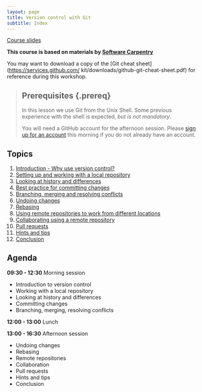 ```yaml
---
layout: page
title: Version control with Git  
subtitle: Index
---
```


[Course slides](http://slides.com/gcapes/git-course-slides#/)

**This course is based on materials by [Software Carpentry](http://www.software-carpentry.org)**

You may want to download a copy of the [Git cheat sheet](https://services.github.com/
kit/downloads/github-git-cheat-sheet.pdf) for reference during this workshop.

> ## Prerequisites {.prereq}
>
> In this lesson we use Git from the Unix Shell.
> Some previous experience with the shell is expected,
> *but is not mandatory*.
>
> You will need a GitHub account for the afternoon session.
> Please [sign up for an account](https://github.com/) this 
> morning if you do not already have an account.

## Topics
01. [Introduction - Why use version control?](01-introduction.html) 
02. [Setting up and working with a local repository](02-local.html)
03. [Looking at history and differences](03-history.html)
04. [Best practice for committing changes](04-commit-advice.html)
05. [Branching, merging and resolving conflicts](05-branching.html)
06. [Undoing changes](06-undoing.html)
07. [Rebasing](07-rebasing.html)
08. [Using remote repositories to work from different locations](08-remote.html)
09. [Collaborating using a remote repository](09-remote-collaboration.html)
10. [Pull requests](10-pull-requests.html)
11. [Hints and tips](11-hints-and-tips.html)
12. [Conclusion](12-conclusion.html)

## Agenda
**09:30 - 12:30** Morning session

- Introduction to version control
- Working with a local repository
- Looking at history and differences
- Committing changes
- Branching, merging, resolving conflicts

**12:00 - 13:00** Lunch

**13:00 - 16:30** Afternoon session

- Undoing changes
- Rebasing
- Remote repositories
- Collaboration
- Pull requests
- Hints and tips
- Conclusion
